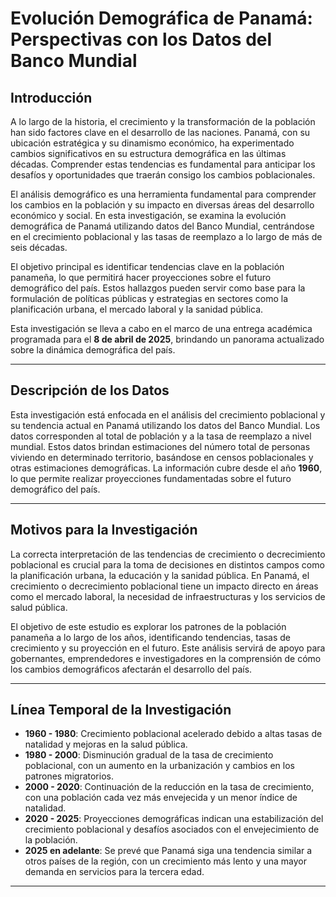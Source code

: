 # Evolución Demográfica de Panamá: Perspectivas con los Datos del Banco Mundial

## Introducción
A lo largo de la historia, el crecimiento y la transformación de la población han sido factores clave en el desarrollo de las naciones. Panamá, con su ubicación estratégica y su dinamismo económico, ha experimentado cambios significativos en su estructura demográfica en las últimas décadas. Comprender estas tendencias es fundamental para anticipar los desafíos y oportunidades que traerán consigo los cambios poblacionales.

El análisis demográfico es una herramienta fundamental para comprender los cambios en la población y su impacto en diversas áreas del desarrollo económico y social. En esta investigación, se examina la evolución demográfica de Panamá utilizando datos del Banco Mundial, centrándose en el crecimiento poblacional y las tasas de reemplazo a lo largo de más de seis décadas.

El objetivo principal es identificar tendencias clave en la población panameña, lo que permitirá hacer proyecciones sobre el futuro demográfico del país. Estos hallazgos pueden servir como base para la formulación de políticas públicas y estrategias en sectores como la planificación urbana, el mercado laboral y la sanidad pública.

Esta investigación se lleva a cabo en el marco de una entrega académica programada para el **8 de abril de 2025**, brindando un panorama actualizado sobre la dinámica demográfica del país.

---

## Descripción de los Datos
Esta investigación está enfocada en el análisis del crecimiento poblacional y su tendencia actual en Panamá utilizando los datos del Banco Mundial. Los datos corresponden al total de población y a la tasa de reemplazo a nivel mundial. Estos datos brindan estimaciones del número total de personas viviendo en determinado territorio, basándose en censos poblacionales y otras estimaciones demográficas. La información cubre desde el año **1960**, lo que permite realizar proyecciones fundamentadas sobre el futuro demográfico del país.

---

## Motivos para la Investigación
La correcta interpretación de las tendencias de crecimiento o decrecimiento poblacional es crucial para la toma de decisiones en distintos campos como la planificación urbana, la educación y la sanidad pública. En Panamá, el crecimiento o decrecimiento poblacional tiene un impacto directo en áreas como el mercado laboral, la necesidad de infraestructuras y los servicios de salud pública.

El objetivo de este estudio es explorar los patrones de la población panameña a lo largo de los años, identificando tendencias, tasas de crecimiento y su proyección en el futuro. Este análisis servirá de apoyo para gobernantes, emprendedores e investigadores en la comprensión de cómo los cambios demográficos afectarán el desarrollo del país.

---

## Línea Temporal de la Investigación

- **1960 - 1980**: Crecimiento poblacional acelerado debido a altas tasas de natalidad y mejoras en la salud pública.
- **1980 - 2000**: Disminución gradual de la tasa de crecimiento poblacional, con un aumento en la urbanización y cambios en los patrones migratorios.
- **2000 - 2020**: Continuación de la reducción en la tasa de crecimiento, con una población cada vez más envejecida y un menor índice de natalidad.
- **2020 - 2025**: Proyecciones demográficas indican una estabilización del crecimiento poblacional y desafíos asociados con el envejecimiento de la población.
- **2025 en adelante**: Se prevé que Panamá siga una tendencia similar a otros países de la región, con un crecimiento más lento y una mayor demanda en servicios para la tercera edad.

---




